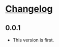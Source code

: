 # [Changelog](https://github.com/michaeljoseph/inquisitive/releases)

## 0.0.1

* This version is first.
